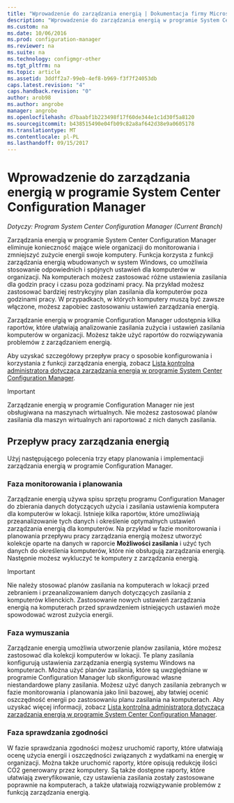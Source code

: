 ```yaml
---
title: "Wprowadzenie do zarządzania energią | Dokumentacja firmy Microsoft"
description: "Wprowadzenie do zarządzania energią w programie System Center Configuration Manager."
ms.custom: na
ms.date: 10/06/2016
ms.prod: configuration-manager
ms.reviewer: na
ms.suite: na
ms.technology: configmgr-other
ms.tgt_pltfrm: na
ms.topic: article
ms.assetid: 3ddff2a7-99eb-4ef8-b969-f3f7f24053db
caps.latest.revision: "4"
caps.handback.revision: "0"
author: arob98
ms.author: angrobe
manager: angrobe
ms.openlocfilehash: d7baabf1b223498f17f60de344e1c1d30f5a8120
ms.sourcegitcommit: b438515490e04fb09c82a8af642d38e9a0605178
ms.translationtype: MT
ms.contentlocale: pl-PL
ms.lasthandoff: 09/15/2017
---
```

# <a name="introduction-to-power-management-in-system-center-configuration-manager"></a>Wprowadzenie do zarządzania energią w programie System Center Configuration Manager

*Dotyczy: Program System Center Configuration Manager (Current Branch)*

Zarządzania energią w programie System Center Configuration Manager eliminuje konieczność mające wiele organizacji do monitorowania i zmniejszyć zużycie energii swoje komputery. Funkcja korzysta z funkcji zarządzania energią wbudowanych w system Windows, co umożliwia stosowanie odpowiednich i spójnych ustawień dla komputerów w organizacji. Na komputerach możesz zastosować różne ustawienia zasilania dla godzin pracy i czasu poza godzinami pracy. Na przykład możesz zastosować bardziej restrykcyjny plan zasilania dla komputerów poza godzinami pracy. W przypadkach, w których komputery muszą być zawsze włączone, możesz zapobiec zastosowaniu ustawień zarządzania energią.  

 Zarządzanie energią w programie Configuration Manager udostępnia kilka raportów, które ułatwiają analizowanie zasilania zużycia i ustawień zasilania komputerów w organizacji. Możesz także użyć raportów do rozwiązywania problemów z zarządzaniem energią.  

 Aby uzyskać szczegółowy przepływ pracy o sposobie konfigurowania i korzystania z funkcji zarządzania energią, zobacz [Lista kontrolna administratora dotycząca zarządzania energią w programie System Center Configuration Manager](../../../../core/clients/manage/power/administrator-checklist-for-power-management.md).  

> [!IMPORTANT]  
>  Zarządzanie energią w programie Configuration Manager nie jest obsługiwana na maszynach wirtualnych. Nie możesz zastosować planów zasilania dla maszyn wirtualnych ani raportować z nich danych zasilania.  

## <a name="the-power-management-workflow"></a>Przepływ pracy zarządzania energią  
 Użyj następującego polecenia trzy etapy planowania i implementacji zarządzania energią w programie Configuration Manager.  

### <a name="monitoring-and-planning-phase"></a>Faza monitorowania i planowania  
 Zarządzanie energią używa spisu sprzętu programu Configuration Manager do zbierania danych dotyczących użycia i zasilania ustawienia komputera dla komputerów w lokacji. Istnieje kilka raportów, które umożliwiają przeanalizowanie tych danych i określenie optymalnych ustawień zarządzania energią dla komputerów. Na przykład w fazie monitorowania i planowania przepływu pracy zarządzania energią możesz utworzyć kolekcje oparte na danych w raporcie **Możliwości zasilania** i użyć tych danych do określenia komputerów, które nie obsługują zarządzania energią. Następnie możesz wykluczyć te komputery z zarządzania energią.  

> [!IMPORTANT]  
>  Nie należy stosować planów zasilania na komputerach w lokacji przed zebraniem i przeanalizowaniem danych dotyczących zasilania z komputerów klienckich. Zastosowanie nowych ustawień zarządzania energią na komputerach przed sprawdzeniem istniejących ustawień może spowodować wzrost zużycia energii.  

### <a name="enforcement-phase"></a>Faza wymuszania  
 Zarządzanie energią umożliwia utworzenie planów zasilania, które możesz zastosować dla kolekcji komputerów w lokacji. Te plany zasilania konfigurują ustawienia zarządzania energią systemu Windows na komputerach. Można użyć planów zasilania, które są uwzględniane w programie Configuration Manager lub skonfigurować własne niestandardowe plany zasilania. Możesz użyć danych zasilania zebranych w fazie monitorowania i planowania jako linii bazowej, aby łatwiej ocenić oszczędność energii po zastosowaniu planu zasilania na komputerach. Aby uzyskać więcej informacji, zobacz [Lista kontrolna administratora dotycząca zarządzania energią w programie System Center Configuration Manager](../../../../core/clients/manage/power/administrator-checklist-for-power-management.md).  

### <a name="compliance-phase"></a>Faza sprawdzania zgodności  
 W fazie sprawdzania zgodności możesz uruchomić raporty, które ułatwiają ocenę użycia energii i oszczędności związanych z wydatkami na energię w organizacji. Można także uruchomić raporty, które opisują redukcję ilości CO2 generowany przez komputery. Są także dostępne raporty, które ułatwiają zweryfikowanie, czy ustawienia zasilania zostały zastosowane poprawnie na komputerach, a także ułatwiają rozwiązywanie problemów z funkcją zarządzania energią.  
